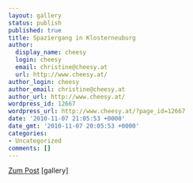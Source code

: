 ```yaml
---
layout: gallery
status: publish
published: true
title: Spaziergang in Klosterneuburg
author:
  display_name: cheesy
  login: cheesy
  email: christine@cheesy.at
  url: http://www.cheesy.at/
author_login: cheesy
author_email: christine@cheesy.at
author_url: http://www.cheesy.at/
wordpress_id: 12667
wordpress_url: http://www.cheesy.at/?page_id=12667
date: '2010-11-07 21:05:53 +0000'
date_gmt: '2010-11-07 20:05:53 +0000'
categories:
- Uncategorized
comments: []
---
```


[Zum Post](http://www.cheesy.at/2010/11/spaziergange-in-klosterneuburg/  )
[gallery]<!--:-->

